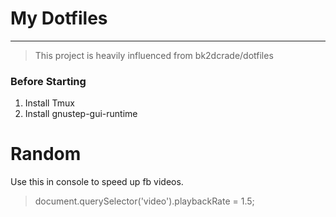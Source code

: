 # My Dotfiles
---

> This project is heavily influenced from bk2dcrade/dotfiles

### Before Starting

1. Install Tmux
2. Install gnustep-gui-runtime


# Random
Use this in console to speed up fb videos.
> document.querySelector('video').playbackRate = 1.5; 
